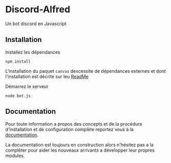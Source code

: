 # Discord-Alfred
Un bot discord en Javascript

## Installation

Installez les dépendances

```
npm install
```

L'installation du paquet `canvas` descessite de dépendances externes et dont l'installation est décrite sur leu [ReadMe](https://github.com/Automattic/node-canvas#installation)

Démarrez le serveur

```
node bot.js
```

## Documentation

Pour toute information a propos des concepts et de la procédure d'installation et de configuration complète reportez vous à la [documentation](/doc).

La documentation est toujours en construction alors n'hésitez pas a la complèter pour aider les nouveaux arrivants a développer leur propres modules.
